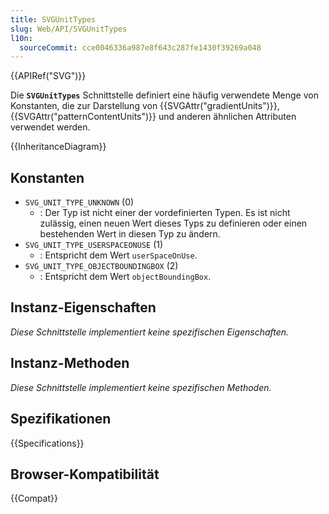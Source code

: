 ```yaml
---
title: SVGUnitTypes
slug: Web/API/SVGUnitTypes
l10n:
  sourceCommit: cce0046336a987e8f643c287fe1430f39269a048
---
```


{{APIRef("SVG")}}

Die **`SVGUnitTypes`** Schnittstelle definiert eine häufig verwendete Menge von Konstanten, die zur Darstellung von {{SVGAttr("gradientUnits")}}, {{SVGAttr("patternContentUnits")}} und anderen ähnlichen Attributen verwendet werden.

{{InheritanceDiagram}}

## Konstanten

- `SVG_UNIT_TYPE_UNKNOWN` (0)
  - : Der Typ ist nicht einer der vordefinierten Typen. Es ist nicht zulässig, einen neuen Wert dieses Typs zu definieren oder einen bestehenden Wert in diesen Typ zu ändern.
- `SVG_UNIT_TYPE_USERSPACEONUSE` (1)
  - : Entspricht dem Wert `userSpaceOnUse`.
- `SVG_UNIT_TYPE_OBJECTBOUNDINGBOX` (2)
  - : Entspricht dem Wert `objectBoundingBox`.

## Instanz-Eigenschaften

_Diese Schnittstelle implementiert keine spezifischen Eigenschaften._

## Instanz-Methoden

_Diese Schnittstelle implementiert keine spezifischen Methoden._

## Spezifikationen

{{Specifications}}

## Browser-Kompatibilität

{{Compat}}
